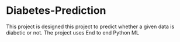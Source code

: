 # Diabetes-Prediction
This project is designed this project to predict whether a given data is diabetic or not. The project uses End to end Python ML
